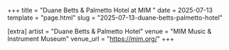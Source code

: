 +++
title = "Duane Betts & Palmetto Hotel at MIM "
date = 2025-07-13
template = "page.html"
slug = "2025-07-13-duane-betts-palmetto-hotel"

[extra]
artist = "Duane Betts & Palmetto Hotel"
venue = "MIM Music & Instrument Museum"
venue_url = "https://mim.org/"
+++
